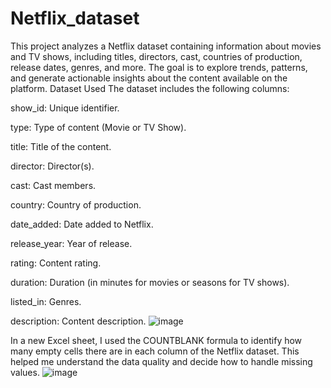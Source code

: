 # Netflix_dataset
This project analyzes a Netflix dataset containing information about movies and TV shows, including titles, directors, cast, countries of production, release dates, genres, and more. The goal is to explore trends, patterns, and generate actionable insights about the content available on the platform.
Dataset Used
The dataset includes the following columns:

show_id: Unique identifier.

type: Type of content (Movie or TV Show).

title: Title of the content.

director: Director(s).

cast: Cast members.

country: Country of production.

date_added: Date added to Netflix.

release_year: Year of release.

rating: Content rating.

duration: Duration (in minutes for movies or seasons for TV shows).

listed_in: Genres.

description: Content description.
![image](https://github.com/user-attachments/assets/16909935-32e1-47c6-b92a-cddb519a95af)

In a new Excel sheet, I used the COUNTBLANK formula to identify how many empty cells there are in each column of the Netflix dataset. This helped me understand the data quality and decide how to handle missing values.
![image](https://github.com/user-attachments/assets/93fe9a54-6145-45b1-b6c6-b2587054dccb)
